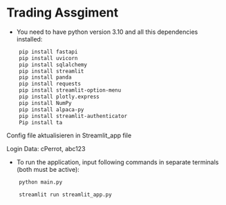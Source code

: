 # Trading Assgiment

- You need to have python version 3.10
and all this dependencies installed:
```bash 
    pip install fastapi
    pip install uvicorn
    pip install sqlalchemy
    pip install streamlit
    pip install panda 
    pip install requests
    pip install streamlit-option-menu
    pip install plotly.express
    pip install NumPy
    pip install alpaca-py
    pip install streamlit-authenticator
    Pip install ta
```

Config file aktualisieren in Streamlit_app file

Login Data: cPerrot, abc123

- To run the application, input following commands in separate terminals (both must be active):
```bash
    python main.py  
```
```bash
    streamlit run streamlit_app.py      
```

